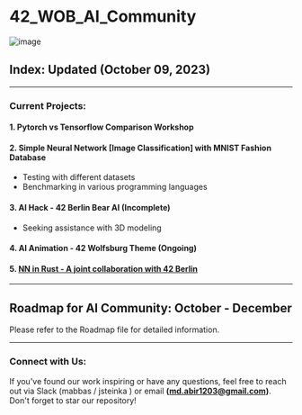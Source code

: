# 42_WOB_AI_Community

![image](https://github.com/mdabir1203/42_WOB_AI_Community/assets/66947064/f48dbe32-e8fe-4887-b6bf-7050ef4fd04d)


## Index: Updated (October 09, 2023)

---------------------------------------------------------------------------------------------------------------------------------------------------------------------------------------------------------------

### Current Projects:

#### 1. Pytorch vs Tensorflow Comparison Workshop

#### 2. Simple Neural Network [Image Classification] with MNIST Fashion Database

- Testing with different datasets
- Benchmarking in various programming languages

#### 3. AI Hack - 42 Berlin Bear AI (Incomplete)

- Seeking assistance with 3D modeling

#### 4. AI Animation - 42 Wolfsburg Theme (Ongoing)

#### 5. [NN in Rust - A joint collaboration with 42 Berlin](https://github.com/mdabir1203/42_WOB_AI_Community/tree/main/RustMusic/src)


---------------------------------------------------------------------------------------------------------------------------------------------------------------------------------------------------------------

## Roadmap for AI Community: October - December

Please refer to the Roadmap file for detailed information.

---------------------------------------------------------------------------------------------------------------------------------------------------------------------------------------------------------------

### Connect with Us:

If you've found our work inspiring or have any questions, feel free to reach out via Slack (mabbas / jsteinka ) or email **(md.abir1203@gmail.com)**. Don't forget to star our repository!
